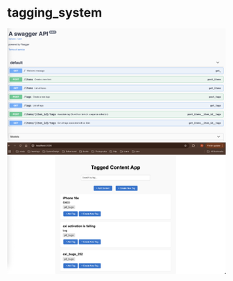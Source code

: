 # tagging_system

<img src="https://github.com/narenmac/tagging_system/blob/main/apis.png" />
<img src="https://github.com/narenmac/tagging_system/blob/main/app_home.png" />

